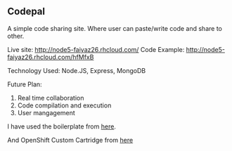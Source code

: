## Codepal

A simple code sharing site. Where user can paste/write code and share to other.

Live site: http://node5-faiyaz26.rhcloud.com/
Code Example: http://node5-faiyaz26.rhcloud.com/hfMfxB

Technology Used: Node.JS, Express, MongoDB

Future Plan:

1. Real time collaboration
2. Code compilation and execution
3. User mangagement


I have used the boilerplate from [here](https://github.com/aredo/express4-bootstrap-starter).

And OpenShift Custom Cartridge from [here](https://github.com/h4t0n/nodejs-4-lts-openshift)
